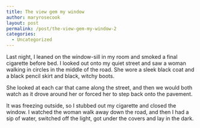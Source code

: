 ```yaml
---
title: The view gem my window
author: maryrosecook
layout: post
permalink: /post/the-view-gem-my-window-2
categories:
  - Uncategorized
---
```

Last night, I leaned on the window-sill in my room and smoked a final cigarette before bed. I looked out onto my quiet street and saw a woman walking in circles in the middle of the road. She wore a sleek black coat and a black pencil skirt and black, witchy boots.

She looked at each car that came along the street, and then we would both watch as it drove around her or forced her to step back onto the pavement.

It was freezing outside, so I stubbed out my cigarette and closed the window. I watched the woman walk away down the road, and then I had a sip of water, switched off the light, got under the covers and lay in the dark.